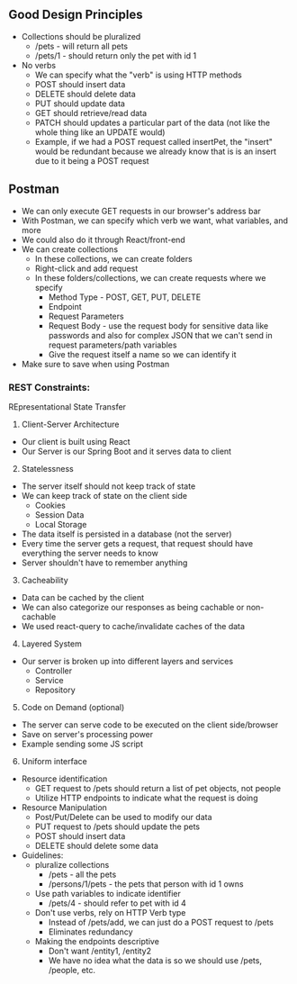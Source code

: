 ## Good Design Principles
- Collections should be pluralized
    - /pets -  will return all pets
    - /pets/1 - should return only the pet with id 1
- No verbs
    - We can specify what the "verb" is using HTTP methods
    - POST should insert data
    - DELETE should delete data
    - PUT should update data
    - GET should retrieve/read data
    - PATCH should updates a particular part of the data (not like the whole thing like an UPDATE would)
    - Example, if we had a POST request called insertPet, the "insert" would be redundant because we already know that is is an insert due to it being a POST request

## Postman
- We can only execute GET requests in our browser's address bar
- With Postman, we can specify which verb we want, what variables, and more
- We could also do it through React/front-end
- We can create collections
    - In these collections, we can create folders
    - Right-click and add request
    - In these folders/collections, we can create requests where we specify
        - Method Type - POST, GET, PUT, DELETE
        - Endpoint
        - Request Parameters
        - Request Body - use the request body for sensitive data like passwords and also for complex JSON that we can't send in request parameters/path variables
        - Give the request itself a name so we can identify it
- Make sure to save when using Postman

### REST Constraints:
REpresentational State Transfer
1. Client-Server Architecture
- Our client is built using React
- Our Server is our Spring Boot and it serves data to client
2. Statelessness
- The server itself should not keep track of state
- We can keep track of state on the client side
    - Cookies
    - Session Data
    - Local Storage
- The data itself is persisted in a database (not the server)
- Every time the server gets a request, that request should have everything the server needs to know
- Server shouldn't have to remember anything
3. Cacheability
- Data can be cached by the client
- We can also categorize our responses as being cachable or non-cachable
- We used react-query to cache/invalidate caches of the data
4. Layered System
- Our server is broken up into different layers and services
    - Controller
    - Service
    - Repository
5. Code on Demand (optional)
- The server can serve code to be executed on the client side/browser
- Save on server's processing power
- Example sending some JS script
6. Uniform interface
- Resource identification
    - GET request to /pets should return a list of pet objects, not people
    - Utilize HTTP endpoints to indicate what the request is doing
- Resource Manipulation
    - Post/Put/Delete can be used to modify our data
    - PUT request to /pets should update the pets
    - POST should insert data
    - DELETE should delete some data
- Guidelines:
    - pluralize collections
        - /pets - all the pets
        - /persons/1/pets - the pets that person with id 1 owns
    - Use path variables to indicate identifier
        - /pets/4 - should refer to pet with id 4
    - Don't use verbs, rely on HTTP Verb type
        - Instead of /pets/add, we can just do a POST request to /pets
        - Eliminates redundancy
    - Making the endpoints descriptive
        - Don't want /entity1, /entity2
        - We have no idea what the data is so we should use /pets, /people, etc.
